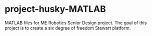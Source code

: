 # project-husky-MATLAB
MATLAB files for ME Robotics Senior Design project. The goal of this project is to create a six degree of freedom Stewart platform.
